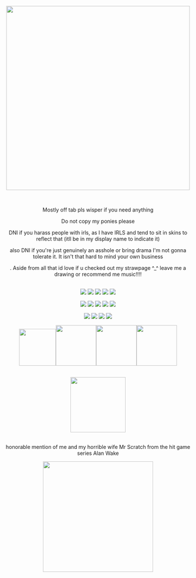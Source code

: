 
<p align="center"><img src=https://i.pinimg.com/736x/75/cc/dc/75ccdc6022f4a35678bddfff27fc1740.jpg width="500"></p>
   <br>


  <p align ="center"> Mostly off tab pls wisper if you need anything <br>
 <p align="center">Do not copy my ponies please

 <p align="center">DNI if you harass people with irls, as I have IRLS and tend to sit in skins to reflect that (itll be in my display name to indicate it)
 <p align="center">also DNI if you're just genuinely an asshole or bring drama I'm not gonna tolerate it. It isn't that hard to mind your own business
 <p align="center">. Aside from all that id love if u checked out my strawpage ^_^ leave me a drawing or recommend me music!!!!<br><br>
 <p align="center"> <img src=https://64.media.tumblr.com/59b98f924cb2d0dfa66a8dfe507de6cb/1178485fdfbcc34b-75/s250x400/2f3df3ddce2fecbf423e5c024ca6b2ef26cbc8c1.gifv> <img src=https://vinnyvistazo.com/img/blinkies/standard/in_the_dungeon_1.gif> <img src=https://64.media.tumblr.com/54f8910fef7ab1a8753f880fa1b913e6/42540ca2670d96d0-67/s250x400/7f40d284aec41c30fb22fd7d59bdf3ddfa1fb1c5.gifv> <img src=https://64.media.tumblr.com/6e035b1f18c88d25f5b40c8a45da37eb/a45029126a9249ce-a6/s250x400/121be32e70ba43670ffae541d54547d6696ba8b3.gifv> <img src=https://64.media.tumblr.com/f929cd7c0b8764603a9c81104c4eea35/0db024bad26f5990-ad/s250x400/faa6e840ea48b7562a4fc694cc66e0bc261caa67.gifv>
  
  
<p align="center"> <img src=https://64.media.tumblr.com/285fe4860371b0e42a821c73f7d2bd79/dfdc84d3fcb33f75-7f/s100x200/ee825cba473abcbae4c62b1a67d19138cdaa9e00.gif> <img src=https://64.media.tumblr.com/93cee0a3056c04e3f3a1d7901cebc52f/8d4d21770b733536-1e/s100x200/75165f3ea0f62a3c027e0838d544dfed9529f5e4.gifv>  <img src=https://64.media.tumblr.com/e2edf156d942be9521dfc8c2964de142/941b9c0346d564c0-78/s100x200/fdd8858091e450da0167990ac66938c8c1e17d96.pnj> <img src=https://64.media.tumblr.com/d89774fffd0adb931a9ee97389383d35/f2652fcacc69658b-56/s100x200/b7496b8909236e181f66f6bf9d57481604788d7e.pnj> <img src=https://64.media.tumblr.com/4d0dddabc214697330f30576da23bc4b/687e8fd4ed81580e-d8/s100x200/ffefc295f2aaafe218f89ce610dbc7faf2c0951d.pnj>
<p align="center"> <img src=https://64.media.tumblr.com/5b69b7bd15ac79b007300373b9c607cb/23632f1152824edf-3e/s100x200/821f30b21955299c665822babb056432ee076f7e.gifv> <img src=https://64.media.tumblr.com/430d435753ccace09026039812af8fbc/ddc152db53a5e4a2-49/s100x200/6239d213cbd5df672b208405340dc06eb6535161.gifv> <img src=https://64.media.tumblr.com/a3d8deb4aedfa3e2ba9711d8708aaa48/28609dc890933bdf-94/s100x200/1c9a5b6c87280edec93d6514facc6ad2dbc3f506.pnj> <img src=https://64.media.tumblr.com/71aa7a844321a76baf747e65cd024716/d569e2d41f823f86-22/s100x200/fc10e0f3580a42db7f63024b134603306f0e48f1.pnj> 

<p align="center"><img src=https://i.pinimg.com/474x/2f/9e/31/2f9e319b0feeb392cd5d57f006b1c358.jpg width="100"><img src=https://64.media.tumblr.com/58fa86c8207c113307968b400d7b2668/c70932fce588c2e5-e9/s100x200/8a6977391e69ef8cf067621867cc12cdcc0cb792.gifv width="110"><img src=https://64.media.tumblr.com/96a5cb9c779fdcb3dc659a54ffeedd37/24852f49d3a91228-b5/s100x200/b8d71be6dd7f44ac69e5f477740cc2e65361cb20.gifv width="110"><img src=https://64.media.tumblr.com/6ddf7075bb879fc19cf9ce83d63dffff/6d7dbe3e1a02d156-72/s100x200/2b1e8f0dd18595f588542969bc6e36f9618459c1.gifv width="110">
 <br><br>
 <p align="center"> <img src=https://64.media.tumblr.com/696ef6334a063a10bd22a5d4baff5958/63da05d1e4bb18c7-c5/s250x400/ea2890d1631313b10b18c10517699bd93f1a8f59.gifv width="150">
<br><br>
<p align="center"> honorable mention of me and my horrible wife Mr Scratch from the hit game series Alan Wake
  <p align="center"> <img src=https://i.imgur.com/ONsLx50.png width="300">

